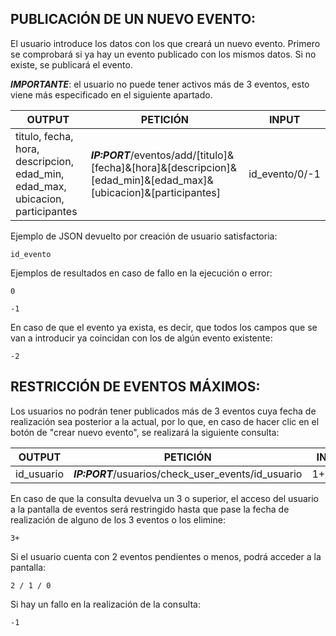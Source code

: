 ## PUBLICACIÓN DE UN NUEVO EVENTO:
El usuario introduce los datos con los que creará un nuevo evento. Primero se comprobará si ya hay un evento publicado con los mismos datos. Si no existe, se publicará el evento.

***IMPORTANTE***: el usuario no puede tener activos más de 3 eventos, esto viene más especificado en el siguiente apartado.

| OUTPUT                                                                         | PETICIÓN                                                                                                          | INPUT          |
| ------------------------------------------------------------------------------ | ----------------------------------------------------------------------------------------------------------------- | -------------- |
| titulo, fecha, hora, descripcion, edad_min, edad_max, ubicacion, participantes | ***IP:PORT***/eventos/add/[titulo]&[fecha]&[hora]&[descripcion]&[edad_min]&[edad_max]&[ubicacion]&[participantes] | id_evento/0/-1 |
Ejemplo de JSON devuelto por creación de usuario satisfactoria:

```  
id_evento
```

Ejemplos de resultados en caso de fallo en la ejecución o error:
```  
0
```
```  
-1
```

En caso de que el evento ya exista, es decir, que todos los campos que se van a introducir ya coincidan con los de algún evento existente:
```  
-2
```


## RESTRICCIÓN DE EVENTOS MÁXIMOS:
Los usuarios no podrán tener publicados más de 3 eventos cuya fecha de realización sea posterior a la actual, por lo que, en caso de hacer clic en el botón de "crear nuevo evento", se realizará la siguiente consulta:

| OUTPUT     | PETICIÓN                                            | INPUT   |
| ---------- | --------------------------------------------------- | ------- |
| id_usuario | ***IP:PORT***/usuarios/check_user_events/id_usuario | 1+/0/-1 |
En caso de que la consulta devuelva un 3 o superior, el acceso del usuario a la pantalla de eventos será restringido hasta que pase la fecha de realización de alguno de los 3 eventos o los elimine:
```  
3+
```

Si el usuario cuenta con 2 eventos pendientes o menos, podrá acceder a la pantalla:
```  
2 / 1 / 0
```

Si hay un fallo en la realización de la consulta:
```  
-1
```